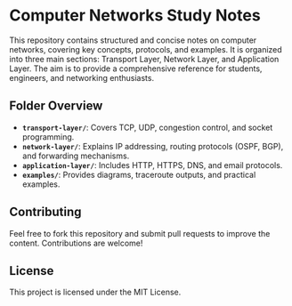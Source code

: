 # Computer Networks Study Notes

This repository contains structured and concise notes on computer networks, covering key concepts, protocols, and examples. It is organized into three main sections: Transport Layer, Network Layer, and Application Layer. The aim is to provide a comprehensive reference for students, engineers, and networking enthusiasts.

## Folder Overview
- **`transport-layer/`**: Covers TCP, UDP, congestion control, and socket programming.
- **`network-layer/`**: Explains IP addressing, routing protocols (OSPF, BGP), and forwarding mechanisms.
- **`application-layer/`**: Includes HTTP, HTTPS, DNS, and email protocols.
- **`examples/`**: Provides diagrams, traceroute outputs, and practical examples.

## Contributing
Feel free to fork this repository and submit pull requests to improve the content. Contributions are welcome!

## License
This project is licensed under the MIT License.
